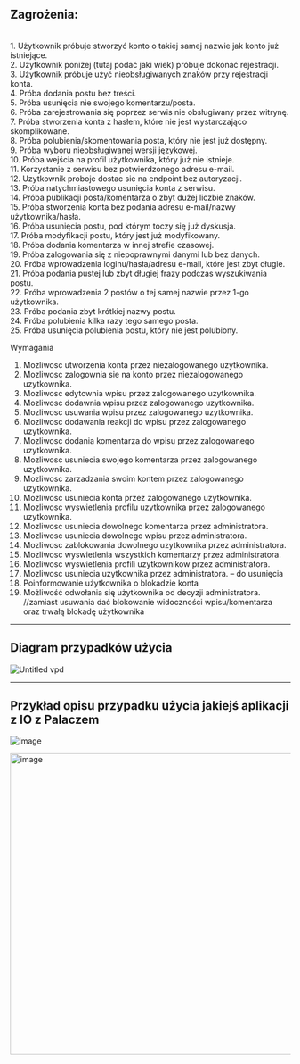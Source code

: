 Zagrożenia:
------------
<br />
1. Użytkownik próbuje stworzyć konto o takiej samej nazwie jak konto już istniejące.<br />
2. Użytkownik poniżej (tutaj podać jaki wiek) próbuje dokonać rejestracji.<br />
3. Użytkownik próbuje użyć nieobsługiwanych znaków przy rejestracji konta.<br />
4. Próba dodania postu bez treści.<br />
5. Próba usunięcia nie swojego komentarzu/posta.<br />
6. Próba zarejestrowania się poprzez serwis nie obsługiwany przez witrynę.<br />
7. Próba stworzenia konta z hasłem, które nie jest wystarczająco skomplikowane. <br />
8. Próba polubienia/skomentowania posta, który nie jest już dostępny.<br />
9. Próba wyboru nieobsługiwanej wersji językowej.<br />
10. Próba wejścia na profil użytkownika, który już nie istnieje.<br />
11. Korzystanie z serwisu bez potwierdzonego adresu e-mail.<br />
12. Uzytkownik proboje dostac sie na endpoint bez autoryzacji.<br />
13. Próba natychmiastowego usunięcia konta z serwisu.<br />
14. Próba publikacji posta/komentarza o zbyt dużej liczbie znaków.<br />
15. Próba stworzenia konta bez podania adresu e-mail/nazwy użytkownika/hasła.<br />
16. Próba usunięcia postu, pod którym toczy się już dyskusja. <br />
17. Próba modyfikacji postu, który jest już modyfikowany. <br />
18. Próba dodania komentarza w innej strefie czasowej. <br />
19. Próba zalogowania się z niepoprawnymi danymi lub bez danych. <br />
20. Próba wprowadzenia loginu/hasła/adresu e-mail, które jest zbyt długie. <br />
21. Próba podania pustej lub zbyt długiej frazy podczas wyszukiwania postu. <br />
22. Próba wprowadzenia 2 postów o tej samej nazwie przez 1-go użytkownika. <br />
23. Próba podania zbyt krótkiej nazwy postu. <br />
24. Próba polubienia kilka razy tego samego posta. <br />
25. Próba usunięcia polubienia postu, który nie jest polubiony. <br />

Wymagania <br />
1. Mozliwosc utworzenia konta przez niezalogowanego uzytkownika.
2. Mozliwosc zalogownia sie na konto przez niezalogowanego uzytkownika.
3. Mozliwosc edytownia wpisu przez zalogowanego uzytkownika.
4. Mozliwosc dodawnia wpisu przez zalogowanego uzytkownika.
5. Mozliwosc usuwania wpisu przez zalogowanego uzytkownika.
6. Mozliwosc dodawania reakcji do wpisu przez zalogowanego uzytkownika.
7. Mozliwosc dodania komentarza do wpisu przez zalogowanego uzytkownika.
8. Mozliwosc usuniecia swojego komentarza przez zalogowanego uzytkownika.
9. Mozliwosc zarzadzania swoim kontem przez zalogowanego uzytkownika.
10. Mozliwosc usuniecia konta przez zalogowanego uzytkownika.
11. Mozliwosc wyswietlenia profilu uzytkownika przez zalogowanego uzytkownika.
12. Mozliwosc usuniecia dowolnego komentarza przez administratora.
13. Mozliwosc usuniecia dowolnego wpisu przez administratora.
14. Mozliwosc zablokowania dowolnego uzytkownika przez administratora.
15. Mozliwosc wyswietlenia wszystkich komentarzy przez administratora.
16. Mozliwosc wyswietlenia profili uzytkownikow  przez administratora.
17. Mozliwosc usuniecia uzytkownika przez administratora. – do usunięcia
18. Poinformowanie użytkownika o blokadzie konta
19. Możliwość odwołania się użytkownika od decyzji administratora.
//zamiast usuwania dać blokowanie widoczności wpisu/komentarza oraz trwałą blokadę użytkownika


--------------------------
Diagram przypadków użycia
--------------------------
![Untitled vpd](https://github.com/OpalinskiJakub/YWebApp/assets/49318908/fe093992-92de-4965-8ecf-0824897621a7)

--------------------------
Przykład opisu przypadku użycia jakiejś aplikacji z IO z Palaczem
--------------------------
![image](https://github.com/OpalinskiJakub/YWebApp/assets/49318908/61772e0c-e576-4230-80c9-5a97a41eccbd)

<img width="540" alt="image" src="https://github.com/OpalinskiJakub/YWebApp/assets/49318908/04776b82-5e61-4342-bc08-122381170a85">


